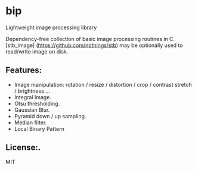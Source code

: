 # bip
Lightweight image processing library

Dependency-free collection of basic image processing routines in C. 
[stb_image] (https://github.com/nothings/stb) may be optionally used to read/write image on disk.


Features:
---------

* Image manipulation: rotation / resize / distortion / crop / contrast stretch / brightness ...
* Integral Image.
* Otsu thresholding.
* Gaussian Blur.
* Pyramid down / up sampling.
* Median filter.
* Local Binary Pattern 

License:.
--------
MIT
